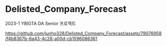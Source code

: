 # Delisted_Company_Forecast
2023-1 YBIGTA DA Senior 프로젝트

https://github.com/junho328/Delisted_Company_Forecast/assets/79076958/f4b8367b-6a43-4c28-a00d-cb1596086361
